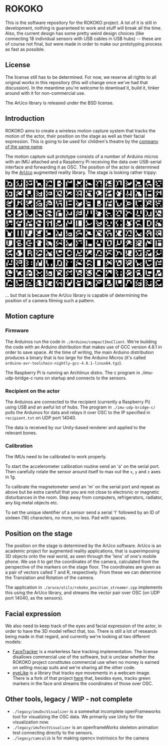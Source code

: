 # ROKOKO
This is the software repository for the ROKOKO project. A lot of it is still in development, nothing is guaranteed to work and stuff will break all the time. Also, the current design has some pretty weird design choices (like connecting 18 individual sensors with USB cables in USB hubs) -- these are of course not final, but were made in order to make our prototyping process as fast as possible.

## License
The license still has to be determined. For now, we reserve all rights to all original works in this repository (this will change once we've had that discussion). In the meantime you're welcome to download it, build it, tinker around with it for non-commercial use.

The ArUco library is released under the BSD license.

## Introduction
ROKOKO aims to create a wireless motion capture system that tracks the motion of the actor, their position on the stage as well as their facial expression. This is going to be used for children's theatre by the [company of the same name](http://rokoko.co).

The motion capture suit prototype consists of a number of Arduino micros with an IMU attached and a Raspberry Pi receiving the data over USB-serial interface and forwarding it as OSC. The position of the actor is determined by the [ArUco](http://www.uco.es/investiga/grupos/ava/node/26) augmented reality library. The stage is looking rather trippy:

![ArUco pattern](https://raw.githubusercontent.com/jchillerup/rokoko/master/aruco/rokoko/2a0board/2a0board.png)

... but that is because the ArUco library is capable of determining the position of a camera filming such a pattern.

## Motion capture

### Firmware
The Arduinos run the code in `./Arduino/compactImuClient`. We're building the code with an Arduino distribution that makes use of GCC version 4.8.1 in order to save space. At the time of writing, the main Arduino distribution produces a binary that is too large for the Arduino Micros (it's called `arduino-avr-toolchain-nightly-gcc-4.8.1-linux64.tgz`).

The Raspberry Pi is running an Archlinux distro. The c program in ./imu-udp-bridge-c runs on startup and connects to the sensors.  

### Recipient on the actor
The Arduinos are connected to the recipient (currently a Raspberry Pi) using USB and an awful lot of hubs. The program in `./imu-udp-bridge-c/` polls the Arduinos for data and relays it over OSC to the IP specified in `recipient.txt` on UDP port 14040.

The data is received by our Unity-based renderer and applied to the relevant bones.

### Calibration
The IMUs need to be calibrated to work properly.

To start the accelerometer calibration routine send an 'a' on the serial port. Then carefully rotate the sensor around itself to max out the `x`, `y` and `z` axes in 1g.

To calibrate the magnetometer send an 'm' on the serial port and repeat as above but be extra carefull that you are not close to electronic or magnetic disturbances in the room. Step away from computers, refrigerators, radiator, any big metal objects etc. 

To set the unique identifier of a sensor send a serial 'I' followed by an ID of sixteen (16) characters, no more, no less. Pad with spaces.


## Position on the stage
The position on the stage is determined by the ArUco software. ArUco is an academic project for augmented reality applications, that is superimposing 3D objects onto the real world, as seen through the 'lens' of one's mobile phone. We use it to get the coordinates of the camera, calculated from the perspective of the markers on the stage floor. The coordinates are given as a pair of vectors called T and R, respectively. From these we can determine the Translation and Rotation of the camera.

The application in `./aruco/utils/rokoko_position_streamer.cpp` implements this using the ArUco library, and streams the vector pair over OSC (on UDP port 14040, as the sensors).

## Facial expression
We also need to keep track of the eyes and facial expression of the actor, in order to have the 3D model reflect that, too. There is still a lot of research being made in that regard, and currently we're looking at two different models:

* [FaceTracker](https://github.com/kylemcdonald/FaceTracker) is a markerless face tracking implementation. The license disallows commercial use of the software, but is unclear whether the ROKOKO project constitutes commercial use when no money is earned on selling mocap suits and we're sharing all the other code.
* [eyeLike](https://github.com/trishume/eyeLike) is a library that tracks eye movements in a webcam image. There is a fork of that project [here](https://github.com/jchillerup/rokoko-facecap) that, besides eyes, tracks green markers in the face and streams the coordinates of those over OSC.

## Other tools, legacy / WIP - not complete
* `./legacy/imuOscVisualizer` is a somewhat incomplete openFrameworks tool for visualizing the OSC data. We primarily use Unity for the visualization now.
* `./legacy/imuTestVisualizer` is an openframeWorks skeleton animation test connecting directly to the sensors. 
* `./legacy/camcalib` is for making opencv instrinsics for the camera







